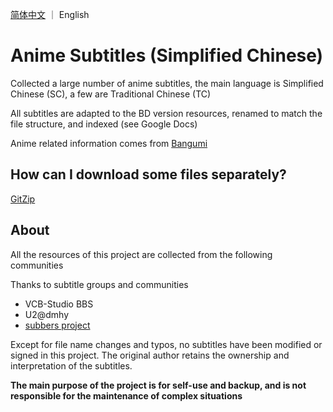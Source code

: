 [简体中文](README.md) ｜ English

# Anime Subtitles (Simplified Chinese)

Collected a large number of anime subtitles, the main language is Simplified Chinese (SC), a few are Traditional Chinese (TC)

All subtitles are adapted to the BD version resources, renamed to match the file structure, and indexed (see Google Docs)

Anime related information comes from [Bangumi](https://bgm.tv/)

## How can I download some files separately?

[GitZip](https://gitzip.org/)

## About

All the resources of this project are collected from the following communities

Thanks to subtitle groups and communities

- VCB-Studio BBS
- U2@dmhy
- [subbers project](https://subbers.org/subtitles/)

Except for file name changes and typos, no subtitles have been modified or signed in this project. The original author retains the ownership and interpretation of the subtitles.

**The main purpose of the project is for self-use and backup, and is not responsible for the maintenance of complex situations**
